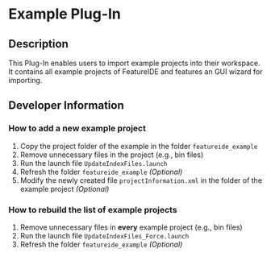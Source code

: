 # Example Plug-In

## Description
This Plug-In enables users to import example projects into their workspace.
It contains all example projects of FeatureIDE and features an GUI wizard for importing.

## Developer Information

### How to add a new example project
1. Copy the project folder of the example in the folder `featureide_example`
2. Remove unnecessary files in the project (e.g., bin files)
3. Run the launch file `UpdateIndexFiles.launch`
4. Refresh the folder `featureide_example` _(Optional)_
5. Modify the newly created file `projectInformation.xml` in the folder of the example project _(Optional)_

### How to rebuild the list of example projects
1. Remove unnecessary files in **every** example project (e.g., bin files)
2. Run the launch file `UpdateIndexFiles_Force.launch`
3. Refresh the folder `featureide_example` _(Optional)_
